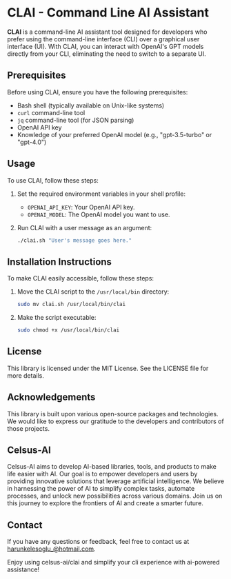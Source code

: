 # CLAI - Command Line AI Assistant

**CLAI** is a command-line AI assistant tool designed for developers who prefer using the command-line interface (CLI) over a graphical user interface (UI). With CLAI, you can interact with OpenAI's GPT models directly from your CLI, eliminating the need to switch to a separate UI.

## Prerequisites

Before using CLAI, ensure you have the following prerequisites:

- Bash shell (typically available on Unix-like systems)
- `curl` command-line tool
- `jq` command-line tool (for JSON parsing)
- OpenAI API key
- Knowledge of your preferred OpenAI model (e.g., "gpt-3.5-turbo" or "gpt-4.0")

## Usage

To use CLAI, follow these steps:

1. Set the required environment variables in your shell profile:

   - `OPENAI_API_KEY`: Your OpenAI API key.
   - `OPENAI_MODEL`: The OpenAI model you want to use.

2. Run CLAI with a user message as an argument:

   ```bash
   ./clai.sh "User's message goes here."

## Installation Instructions

To make CLAI easily accessible, follow these steps:

1. Move the CLAI script to the `/usr/local/bin` directory:
   
   ```bash
   sudo mv clai.sh /usr/local/bin/clai

2. Make the script executable:

   ```bash
   sudo chmod +x /usr/local/bin/clai

## License

This library is licensed under the MIT License. See the LICENSE file for more details.

## Acknowledgements

This library is built upon various open-source packages and technologies. We would like to express our gratitude to the developers and contributors of those projects.

## Celsus-AI

Celsus-AI aims to develop AI-based libraries, tools, and products to make life easier with AI. Our goal is to empower developers and users by providing innovative solutions that leverage artificial intelligence. We believe in harnessing the power of AI to simplify complex tasks, automate processes, and unlock new possibilities across various domains. Join us on this journey to explore the frontiers of AI and create a smarter future.

## Contact

If you have any questions or feedback, feel free to contact us at harunkelesoglu_@hotmail.com.

Enjoy using celsus-ai/clai and simplify your cli experience with ai-powered assistance!


